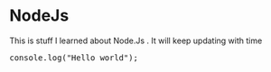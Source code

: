 # NodeJs
This is stuff I learned about Node.Js . It will keep updating with time
<pre>console.log("Hello world");</pre>
